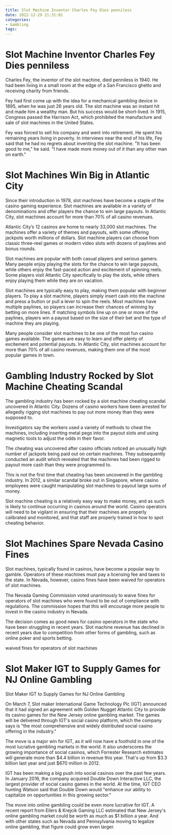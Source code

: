 ```yaml
---
title: Slot Machine Inventor Charles Fey Dies penniless
date: 2022-12-29 21:31:01
categories:
- Gambling
tags:
---
```



#  Slot Machine Inventor Charles Fey Dies penniless

Charles Fey, the inventor of the slot machine, died penniless in 1940. He had been living in a small room at the edge of a San Francisco ghetto and receiving charity from friends.

Fey had first come up with the idea for a mechanical gambling device in 1895, when he was just 26 years old. The slot machine was an instant hit and made him a wealthy man. But his success would be short-lived. In 1915, Congress passed the Harrison Act, which prohibited the manufacture and sale of slot machines in the United States.

Fey was forced to sell his company and went into retirement. He spent his remaining years living in poverty. In interviews near the end of his life, Fey said that he had no regrets about inventing the slot machine. "It has been good to me," he said. "I have made more money out of it than any other man on earth."

#  Slot Machines Win Big in Atlantic City

Since their introduction in 1978, slot machines have become a staple of the casino gaming experience. Slot machines are available in a variety of denominations and offer players the chance to win large payouts. In Atlantic City, slot machines account for more than 70% of all casino revenues.

Atlantic City’s 12 casinos are home to nearly 33,000 slot machines. The machines offer a variety of themes and payouts, with some offering jackpots worth millions of dollars. Slot machine players can choose from classic three-reel games or modern video slots with dozens of paylines and bonus rounds.

Slot machines are popular with both casual players and serious gamers. Many people enjoy playing the slots for the chance to win large payouts, while others enjoy the fast-paced action and excitement of spinning reels. Some players visit Atlantic City specifically to play the slots, while others enjoy playing them while they are on vacation.

Slot machines are typically easy to play, making them popular with beginner players. To play a slot machine, players simply insert cash into the machine and press a button or pull a lever to spin the reels. Most machines have multiple paylines, so players can increase their chances of winning by betting on more lines. If matching symbols line up on one or more of the paylines, players win a payout based on the size of their bet and the type of machine they are playing.

Many people consider slot machines to be one of the most fun casino games available. The games are easy to learn and offer plenty of excitement and potential payouts. In Atlantic City, slot machines account for more than 70% of all casino revenues, making them one of the most popular games in town.

#  Gambling Industry Rocked by Slot Machine Cheating Scandal

The gambling industry has been rocked by a slot machine cheating scandal uncovered in Atlantic City. Dozens of casino workers have been arrested for allegedly rigging slot machines to pay out more money than they were supposed to.

Investigators say the workers used a variety of methods to cheat the machines, including inserting metal pegs into the payout slots and using magnetic tools to adjust the odds in their favor.

The cheating was uncovered after casino officials noticed an unusually high number of jackpots being paid out on certain machines. They subsequently conducted an audit which revealed that the machines had been rigged to payout more cash than they were programmed to.

This is not the first time that cheating has been uncovered in the gambling industry. In 2012, a similar scandal broke out in Singapore, where casino employees were caught manipulating slot machines to payout large sums of money.

Slot machine cheating is a relatively easy way to make money, and as such is likely to continue occurring in casinos around the world. Casino operators will need to be vigilant in ensuring that their machines are properly calibrated and monitored, and that staff are properly trained in how to spot cheating behavior.

#  Slot Machines Spare Nevada Casino Fines

Slot machines, typically found in casinos, have become a popular way to gamble. Operators of these machines must pay a licensing fee and taxes to the state. In Nevada, however, casino fines have been waived for operators of slot machines.

The Nevada Gaming Commission voted unanimously to waive fines for operators of slot machines who were found to be out of compliance with regulations. The commission hopes that this will encourage more people to invest in the casino industry in Nevada.

The decision comes as good news for casino operators in the state who have been struggling in recent years. Slot machine revenue has declined in recent years due to competition from other forms of gambling, such as online poker and sports betting.

 waived fines for operators of slot machines

#  Slot Maker IGT to Supply Games for NJ Online Gambling

Slot Maker IGT to Supply Games for NJ Online Gambling

On March 7, Slot maker International Game Technology Plc (IGT) announced that it had signed an agreement with Golden Nugget Atlantic City to provide its casino games for the New Jersey online gambling market. The games will be delivered through IGT's social casino platform, which the company says is "the most comprehensive and widely distributed social casino offering in the industry."

The move is a major win for IGT, as it will now have a foothold in one of the most lucrative gambling markets in the world. It also underscores the growing importance of social casinos, which Forrester Research estimates will generate more than $4.4 billion in revenue this year. That's up from $3.3 billion last year and just $670 million in 2012.

IGT has been making a big push into social casinos over the past few years. In January 2016, the company acquired Double Down Interactive LLC, the largest provider of social casino games in the world. At the time, IGT CEO hunting Watson said that Double Down would "enhance our ability to capitalize on opportunities in this growing sector."

The move into online gambling could be even more lucrative for IGT. A recent report from Eilers & Krejcik Gaming LLC estimated that New Jersey's online gambling market could be worth as much as $1 billion a year. And with other states such as Nevada and Pennsylvania moving to legalize online gambling, that figure could grow even larger.